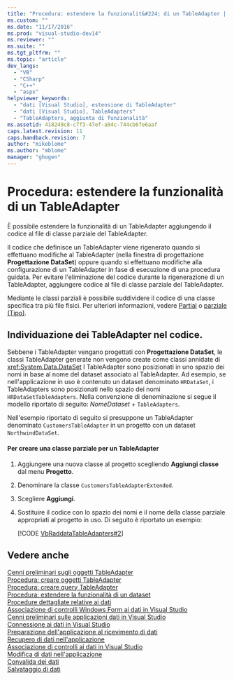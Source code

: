```yaml
---
title: "Procedura: estendere la funzionalit&#224; di un TableAdapter | Microsoft Docs"
ms.custom: ""
ms.date: "11/17/2016"
ms.prod: "visual-studio-dev14"
ms.reviewer: ""
ms.suite: ""
ms.tgt_pltfrm: ""
ms.topic: "article"
dev_langs: 
  - "VB"
  - "CSharp"
  - "C++"
  - "aspx"
helpviewer_keywords: 
  - "dati [Visual Studio], estensione di TableAdapter"
  - "dati [Visual Studio], TableAdapters"
  - "TableAdapters, aggiunta di funzionalità"
ms.assetid: 418249c8-c7f3-47ef-a94c-744cb6fe6aaf
caps.latest.revision: 11
caps.handback.revision: 7
author: "mikeblome"
ms.author: "mblome"
manager: "ghogen"
---
```

# Procedura: estendere la funzionalit&#224; di un TableAdapter
È possibile estendere la funzionalità di un TableAdapter aggiungendo il codice al file di classe parziale del TableAdapter.  
  
 Il codice che definisce un TableAdapter viene rigenerato quando si effettuano modifiche al TableAdapter \(nella finestra di progettazione **Progettazione DataSet**\) oppure quando si effettuano modifiche alla configurazione di un TableAdapter in fase di esecuzione di una procedura guidata.  Per evitare l'eliminazione del codice durante la rigenerazione di un TableAdapter, aggiungere codice al file di classe parziale del TableAdapter.  
  
 Mediante le classi parziali è possibile suddividere il codice di una classe specifica tra più file fisici.  Per ulteriori informazioni, vedere [Partial](/dotnet/visual-basic/language-reference/modifiers/partial) o [parziale \(Tipo\)](/dotnet/csharp/language-reference/keywords/partial-type).  
  
## Individuazione dei TableAdapter nel codice.  
 Sebbene i TableAdapter vengano progettati con **Progettazione DataSet**, le classi TableAdapter generate non vengono create come classi annidate di <xref:System.Data.DataSet> I TableAdapter sono posizionati in uno spazio dei nomi in base al nome del dataset associato al TableAdapter.  Ad esempio, se nell'applicazione in uso è contenuto un dataset denominato `HRDataSet`, i TableAdapters sono posizionati nello spazio dei nomi `HRDataSetTableAdapters`.  Nella convenzione di denominazione si segue il modello riportato di seguito: *NomeDataset* \+ `TableAdapters`.  
  
 Nell'esempio riportato di seguito si presuppone un TableAdapter denominato `CustomersTableAdapter` in un progetto con un dataset `NorthwindDataSet`.  
  
#### Per creare una classe parziale per un TableAdapter  
  
1.  Aggiungere una nuova classe al progetto scegliendo **Aggiungi classe** dal menu **Progetto**.  
  
2.  Denominare la classe `CustomersTableAdapterExtended`.  
  
3.  Scegliere **Aggiungi**.  
  
4.  Sostituire il codice con lo spazio dei nomi e il nome della classe parziale appropriati al progetto in uso.  Di seguito è riportato un esempio:  
  
     [!CODE [VbRaddataTableAdapters#2](../CodeSnippet/VS_Snippets_VBCSharp/VbRaddataTableAdapters#2)]  
  
## Vedere anche  
 [Cenni preliminari sugli oggetti TableAdapter](../data-tools/tableadapter-overview.md)   
 [Procedura: creare oggetti TableAdapter](../data-tools/create-and-configure-tableadapters.md)   
 [Procedura: creare query TableAdapter](../data-tools/how-to-create-tableadapter-queries.md)   
 [Procedura: estendere la funzionalità di un dataset](../Topic/How%20to:%20Extend%20the%20Functionality%20of%20a%20Dataset.md)   
 [Procedure dettagliate relative ai dati](../Topic/Data%20Walkthroughs.md)   
 [Associazione di controlli Windows Form ai dati in Visual Studio](../data-tools/bind-windows-forms-controls-to-data-in-visual-studio.md)   
 [Cenni preliminari sulle applicazioni dati in Visual Studio](../data-tools/overview-of-data-applications-in-visual-studio.md)   
 [Connessione ai dati in Visual Studio](../data-tools/connecting-to-data-in-visual-studio.md)   
 [Preparazione dell'applicazione al ricevimento di dati](../Topic/Preparing%20Your%20Application%20to%20Receive%20Data.md)   
 [Recupero di dati nell'applicazione](../data-tools/fetching-data-into-your-application.md)   
 [Associazione di controlli ai dati in Visual Studio](../data-tools/bind-controls-to-data-in-visual-studio.md)   
 [Modifica di dati nell'applicazione](../data-tools/editing-data-in-your-application.md)   
 [Convalida dei dati](../Topic/Validating%20Data.md)   
 [Salvataggio di dati](../data-tools/saving-data.md)